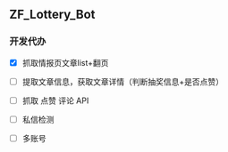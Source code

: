 ## ZF_Lottery_Bot
### 开发代办
-[x] 抓取情报页文章list+翻页
-[ ] 提取文章信息，获取文章详情（判断抽奖信息+是否点赞）
-[ ] 抓取 点赞 评论 API

-[ ] 私信检测
-[ ] 多账号
